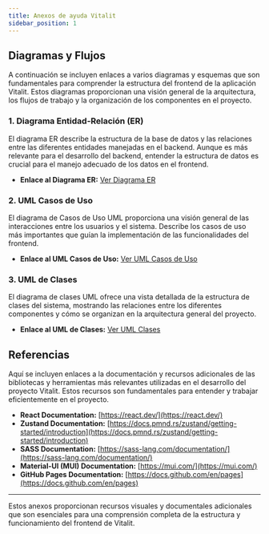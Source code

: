 ```yaml
---
title: Anexos de ayuda Vitalit
sidebar_position: 1
---
```


## Diagramas y Flujos

A continuación se incluyen enlaces a varios diagramas y esquemas que son fundamentales para comprender la estructura del frontend de la aplicación Vitalit. Estos diagramas proporcionan una visión general de la arquitectura, los flujos de trabajo y la organización de los componentes en el proyecto.

### 1. Diagrama Entidad-Relación (ER)

El diagrama ER describe la estructura de la base de datos y las relaciones entre las diferentes entidades manejadas en el backend. Aunque es más relevante para el desarrollo del backend, entender la estructura de datos es crucial para el manejo adecuado de los datos en el frontend.

- **Enlace al Diagrama ER:** [Ver Diagrama ER](https://drive.google.com/file/d/1PfvWx7unnQahhSJTKoIkVOgiMz9GVECH/view?usp=drive_link)

### 2. UML Casos de Uso

El diagrama de Casos de Uso UML proporciona una visión general de las interacciones entre los usuarios y el sistema. Describe los casos de uso más importantes que guían la implementación de las funcionalidades del frontend.

- **Enlace al UML Casos de Uso:** [Ver UML Casos de Uso](https://drive.google.com/file/d/1MhdghuN2g5jVCdUx_PQzq9jsQ_l_jDlj/view?usp=drive_link)

### 3. UML de Clases

El diagrama de clases UML ofrece una vista detallada de la estructura de clases del sistema, mostrando las relaciones entre los diferentes componentes y cómo se organizan en la arquitectura general del proyecto.

- **Enlace al UML de Clases:** [Ver UML Clases](https://drive.google.com/file/d/1GBtUrRBkLrVFoTTJwP3B6IvC1uYQX2Uk/view?usp=drive_link)

## Referencias

Aquí se incluyen enlaces a la documentación y recursos adicionales de las bibliotecas y herramientas más relevantes utilizadas en el desarrollo del proyecto Vitalit. Estos recursos son fundamentales para entender y trabajar eficientemente en el proyecto.

- **React Documentation:** [https://react.dev/](https://react.dev/)
- **Zustand Documentation:** [https://docs.pmnd.rs/zustand/getting-started/introduction](https://docs.pmnd.rs/zustand/getting-started/introduction)
- **SASS Documentation:** [https://sass-lang.com/documentation/](https://sass-lang.com/documentation/)
- **Material-UI (MUI) Documentation:** [https://mui.com/](https://mui.com/)
- **GitHub Pages Documentation:** [https://docs.github.com/en/pages](https://docs.github.com/en/pages)

---

Estos anexos proporcionan recursos visuales y documentales adicionales que son esenciales para una comprensión completa de la estructura y funcionamiento del frontend de Vitalit.
